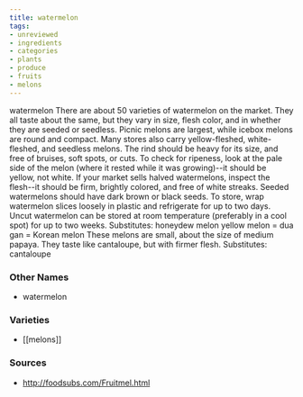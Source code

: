 ```yaml
---
title: watermelon
tags:
- unreviewed
- ingredients
- categories
- plants
- produce
- fruits
- melons
---
```

watermelon There are about 50 varieties of watermelon on the market. They all taste about the same, but they vary in size, flesh color, and in whether they are seeded or seedless. Picnic melons are largest, while icebox melons are round and compact. Many stores also carry yellow-fleshed, white-fleshed, and seedless melons. The rind should be heavy for its size, and free of bruises, soft spots, or cuts. To check for ripeness, look at the pale side of the melon (where it rested while it was growing)--it should be yellow, not white. If your market sells halved watermelons, inspect the flesh--it should be firm, brightly colored, and free of white streaks. Seeded watermelons should have dark brown or black seeds. To store, wrap watermelon slices loosely in plastic and refrigerate for up to two days. Uncut watermelon can be stored at room temperature (preferably in a cool spot) for up to two weeks. Substitutes: honeydew melon yellow melon = dua gan = Korean melon These melons are small, about the size of medium papaya. They taste like cantaloupe, but with firmer flesh. Substitutes: cantaloupe

### Other Names

* watermelon

### Varieties

* [[melons]]

### Sources
* http://foodsubs.com/Fruitmel.html
